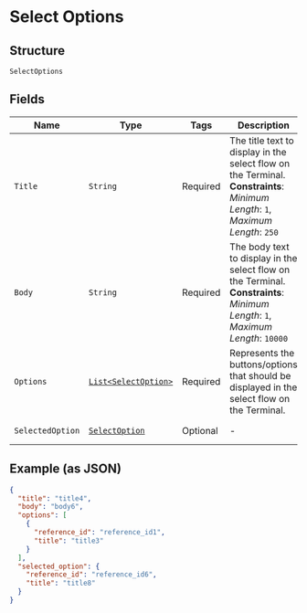 
# Select Options

## Structure

`SelectOptions`

## Fields

| Name | Type | Tags | Description | Getter |
|  --- | --- | --- | --- | --- |
| `Title` | `String` | Required | The title text to display in the select flow on the Terminal.<br>**Constraints**: *Minimum Length*: `1`, *Maximum Length*: `250` | String getTitle() |
| `Body` | `String` | Required | The body text to display in the select flow on the Terminal.<br>**Constraints**: *Minimum Length*: `1`, *Maximum Length*: `10000` | String getBody() |
| `Options` | [`List<SelectOption>`](../../doc/models/select-option.md) | Required | Represents the buttons/options that should be displayed in the select flow on the Terminal. | List<SelectOption> getOptions() |
| `SelectedOption` | [`SelectOption`](../../doc/models/select-option.md) | Optional | - | SelectOption getSelectedOption() |

## Example (as JSON)

```json
{
  "title": "title4",
  "body": "body6",
  "options": [
    {
      "reference_id": "reference_id1",
      "title": "title3"
    }
  ],
  "selected_option": {
    "reference_id": "reference_id6",
    "title": "title8"
  }
}
```

